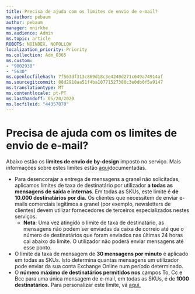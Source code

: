 ```yaml
---
title: Precisa de ajuda com os limites de envio de e-mail?
ms.author: pebaum
author: pebaum
manager: mnirkhe
ms.audience: Admin
ms.topic: article
ROBOTS: NOINDEX, NOFOLLOW
localization_priority: Priority
ms.collection: Adm_O365
ms.custom:
- "9002938"
- "5630"
ms.openlocfilehash: 7f563df313c869d18c3e4240d271c649a74914af
ms.sourcegitcommit: 88d2918aa51f4ba10771527380c3e0db0f5a9147
ms.translationtype: MT
ms.contentlocale: pt-PT
ms.lasthandoff: 05/20/2020
ms.locfileid: "44357870"
---
```

# <a name="need-help-with-email-sending-limits"></a>Precisa de ajuda com os limites de envio de e-mail?

Abaixo estão os **limites de envio de by-design** imposto no serviço. Mais informações sobre estes limites estão [aqui](https://docs.microsoft.com/office365/servicedescriptions/exchange-online-service-description/exchange-online-limits#receiving-and-sending-limits)documentadas.

- Para desencorajar a entrega de mensagens a granel não solicitadas, aplicamos limites de taxa de destinatário por utilizador **a todas as mensagens de saída e internas**. Em todas as SKUs, este limite é **de 10.000 destinatários por dia.**  Os clientes que necessitem de enviar e-mails comerciais legítimos a granel (por exemplo, newsletters de clientes) devem utilizar fornecedores de terceiros especializados nestes serviços.
    - **Nota**: Uma vez atingido o limite de taxa de destinatário, as mensagens não podem ser enviadas da caixa de correio até que o número de destinatários que foram enviados nas últimas 24 horas cai abaixo do limite. O utilizador não poderá enviar mensagens até esse ponto.
- O limite da taxa de mensagem de **30 mensagens por minuto** é aplicado em todas as SKUs. Isto determina quantas mensagens um utilizador pode enviar da sua conta Exchange Online num período determinado.
- O **número máximo de destinatários permitidos nos** campos To, Cc e Bcc para uma única mensagem de e-mail, em todas as SKUs, é de **1000 destinatários.** Para personalizar este limite, vá [aqui.](https://techcommunity.microsoft.com/t5/exchange-team-blog/customizable-recipient-limits-in-office-365/ba-p/1183228)
